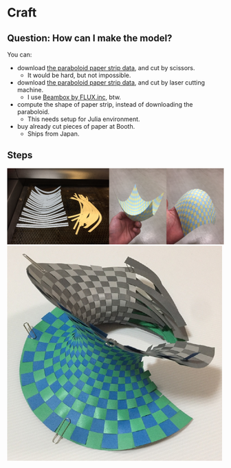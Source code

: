 # Craft

## Question: How can I make the model?
You can:
* download [the paraboloid paper strip data](https://github.com/hyrodium/ElasticSurfaceEmbedding.jl/tree/develop/craft), and cut by scissors.
    * It would be hard, but not impossible.
* download [the paraboloid paper strip data](https://github.com/hyrodium/ElasticSurfaceEmbedding.jl/tree/develop/craft), and cut by laser cutting machine.
    * I use [Beambox by FLUX.inc](https://flux3dp.com/beambox/), btw.
* compute the shape of paper strip, instead of downloading the paraboloid.
    * This needs setup for Julia environment.
* buy already cut pieces of paper at Booth.
    * Ships from Japan.

## Steps

![](img/assembling.png)
![](img/craft.png)
